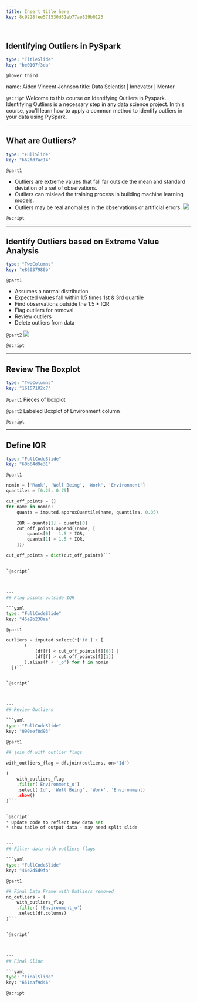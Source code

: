 ```yaml
---
title: Insert title here
key: 8c9228fee571530d51eb77ae829b0125

---
```

## Identifying Outliers in PySpark

```yaml
type: "TitleSlide"
key: "be0107f3da"
```

`@lower_third`

name: Aiden Vincent Johnson
title: Data Scientist | Innovator | Mentor


`@script`
Welcome to this course on Identifying Outliers in Pyspark. Identifying Outliers is a necessary step in any data science project. In this course, you'll learn how to apply a common method to identify outliers in your data using PySpark.


---
## What are Outliers?

```yaml
type: "FullSlide"
key: "662fd7ac14"
```

`@part1`
- Outliers are extreme values that fall far outside the mean and standard deviation of a set of observations.
- Outliers can mislead the training process in building machine learning models.
- Outliers may be real anomalies in the observations or artificial errors.
![](https://assets.datacamp.com/production/repositories/4360/datasets/4de2e3ca5ffa48ca1b2f931e7867ca462701dd76/outputpoly-1.png)


`@script`



---
## Identify Outliers based on Extreme Value Analysis

```yaml
type: "TwoColumns"
key: "e86037980b"
```

`@part1`
- Assumes a normal distribution
- Expected values fall within 1.5 times 1st & 3rd quartile
- Find observations outside the 1.5 * IQR
- Flag outliers for removal
- Review outliers
- Delete outliers from data


`@part2`
![](https://assets.datacamp.com/production/repositories/4360/datasets/09a5b441a0d3158dc1cbe8cfb35f1dc67b480a32/Screen%20Shot%202019-01-01%20at%207.50.41%20PM.png)


`@script`



---
## Review The Boxplot

```yaml
type: "TwoColumns"
key: "16157102c7"
```

`@part1`
Pieces of boxplot


`@part2`
Labeled Boxplot of Environment column


`@script`



---
## Define IQR

```yaml
type: "FullCodeSlide"
key: "60b64d9e31"
```

`@part1`
```python
nomin = ['Rank', 'Well Being', 'Work', 'Environment']
quantiles = [0.25, 0.75]

cut_off_points = []
for name in nomin:
    quants = imputed.approxQuantile(name, quantiles, 0.05)

    IQR = quants[1] - quants[0]
    cut_off_points.append((name, [
        quants[0] - 1.5 * IQR,
        quants[1] + 1.5 * IQR,
    ]))

cut_off_points = dict(cut_off_points)```


`@script`



---
## Flag points outside IQR

```yaml
type: "FullCodeSlide"
key: "45e2b238aa"
```

`@part1`
```python
outliers = imputed.select(*['id'] + [
       (
           (df[f] < cut_off_points[f][0]) |
           (df[f] > cut_off_points[f][1])
       ).alias(f + '_o') for f in nomin
  ])```


`@script`



---
## Review Outliers

```yaml
type: "FullCodeSlide"
key: "090eef0d93"
```

`@part1`
```python
## join df with outlier flags

with_outliers_flag = df.join(outliers, on='Id')

(
    with_outliers_flag
    .filter('Environment_o')
    .select('Id', 'Well Being', 'Work', 'Environment)
    .show()
)```


`@script`
* Update code to reflect new data set
* show table of output data - may need split slide


---
## Filter data with outliers flags

```yaml
type: "FullCodeSlide"
key: "46e2d5d9fa"
```

`@part1`
```python
## Final Data Frame with Outliers removed
no_outliers = (
    with_outliers_flag
    .filter('!Environment_o')
    .select(df.columns)
)```


`@script`



---
## Final Slide

```yaml
type: "FinalSlide"
key: "651eaf9d46"
```

`@script`


